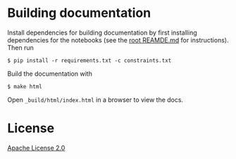 # Building documentation

Install dependencies for building documentation by first installing dependencies for the notebooks
(see the [root REAMDE.md](..README.md) for instructions). Then run 
```
$ pip install -r requirements.txt -c constraints.txt
```
Build the documentation with
```
$ make html
```
Open `_build/html/index.html` in a browser to view the docs.

# License

[Apache License 2.0](../LICENSE)
